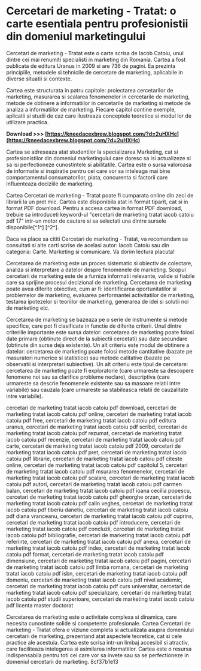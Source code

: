 # Cercetari de marketing - Tratat: o carte esentiala pentru profesionistii din domeniul marketingului
  
Cercetari de marketing - Tratat este o carte scrisa de Iacob Catoiu, unul dintre cei mai renumiti specialisti in marketing din Romania. Cartea a fost publicata de editura Uranus in 2009 si are 736 de pagini. Ea prezinta principiile, metodele si tehnicile de cercetare de marketing, aplicabile in diverse situatii si contexte.
  
Cartea este structurata in patru capitole: proiectarea cercetarilor de marketing, masurarea si scalarea fenomenelor in cercetarile de marketing, metode de obtinere a informatiilor in cercetarile de marketing si metode de analiza a informatiilor de marketing. Fiecare capitol contine exemple, aplicatii si studii de caz care ilustreaza conceptele teoretice si modul lor de utilizare practica.
 
**Download >>> [https://kneedacexbrew.blogspot.com/?d=2uHXHc](https://kneedacexbrew.blogspot.com/?d=2uHXHc)**


  
Cartea se adreseaza atat studentilor la specializarea Marketing, cat si profesionistilor din domeniul marketingului care doresc sa isi actualizeze si sa isi perfectioneze cunostintele si abilitatile. Cartea este o sursa valoroasa de informatie si inspiratie pentru cei care vor sa inteleaga mai bine comportamentul consumatorilor, piata, concurenta si factorii care influenteaza deciziile de marketing.
  
Cartea Cercetari de marketing - Tratat poate fi cumparata online din zeci de librarii la un pret mic. Cartea este disponibila atat in format tiparit, cat si in format PDF download. Pentru a accesa cartea in format PDF download, trebuie sa introduceti keyword-ul "cercetari de marketing tratat iacob catoiu pdf 17" intr-un motor de cautare si sa selectati una dintre sursele disponibile[^1^] [^2^].
  
Daca va place sa cititi Cercetari de marketing - Tratat, va recomandam sa consultati si alte carti scrise de acelasi autor: Iacob Catoiu sau din categoria: Carte. Marketing si comunicare. Va dorim lectura placuta!
  
Cercetarea de marketing este un proces sistematic si obiectiv de colectare, analiza si interpretare a datelor despre fenomenele de marketing. Scopul cercetarii de marketing este de a furniza informatii relevante, valide si fiabile care sa sprijine procesul decizional de marketing. Cercetarea de marketing poate avea diferite obiective, cum ar fi: identificarea oportunitatilor si problemelor de marketing, evaluarea performantei activitatilor de marketing, testarea ipotezelor si teoriilor de marketing, generarea de idei si solutii noi de marketing etc.
  
Cercetarea de marketing se bazeaza pe o serie de instrumente si metode specifice, care pot fi clasificate in functie de diferite criterii. Unul dintre criteriile importante este sursa datelor: cercetarea de marketing poate folosi date primare (obtinute direct de la subiectii cercetati) sau date secundare (obtinute din surse deja existente). Un alt criteriu este modul de obtinere a datelor: cercetarea de marketing poate folosi metode cantitative (bazate pe masuratori numerice si statistice) sau metode calitative (bazate pe observatii si interpretari subiective). Un alt criteriu este tipul de cercetare: cercetarea de marketing poate fi exploratorie (care urmareste sa descopere fenomene noi sau sa clarifice probleme neclare), descriptiva (care urmareste sa descrie fenomenele existente sau sa masoare relatii intre variabile) sau cauzala (care urmareste sa stabileasca relatii de cauzalitate intre variabile).
 
cercetari de marketing tratat iacob catoiu pdf download,  cercetari de marketing tratat iacob catoiu pdf online,  cercetari de marketing tratat iacob catoiu pdf free,  cercetari de marketing tratat iacob catoiu pdf editura uranus,  cercetari de marketing tratat iacob catoiu pdf scribd,  cercetari de marketing tratat iacob catoiu pdf rezumat,  cercetari de marketing tratat iacob catoiu pdf recenzie,  cercetari de marketing tratat iacob catoiu pdf carte,  cercetari de marketing tratat iacob catoiu pdf 2009,  cercetari de marketing tratat iacob catoiu pdf pret,  cercetari de marketing tratat iacob catoiu pdf librarie,  cercetari de marketing tratat iacob catoiu pdf citeste online,  cercetari de marketing tratat iacob catoiu pdf capitolul 5,  cercetari de marketing tratat iacob catoiu pdf msurarea fenomenelor,  cercetari de marketing tratat iacob catoiu pdf scalare,  cercetari de marketing tratat iacob catoiu pdf autori,  cercetari de marketing tratat iacob catoiu pdf carmen balan,  cercetari de marketing tratat iacob catoiu pdf ioana cecilia popescu,  cercetari de marketing tratat iacob catoiu pdf gheorghe orzan,  cercetari de marketing tratat iacob catoiu pdf calin veghes,  cercetari de marketing tratat iacob catoiu pdf tiberiu danetiu,  cercetari de marketing tratat iacob catoiu pdf diana vranceanu,  cercetari de marketing tratat iacob catoiu pdf cuprins,  cercetari de marketing tratat iacob catoiu pdf introducere,  cercetari de marketing tratat iacob catoiu pdf concluzii,  cercetari de marketing tratat iacob catoiu pdf bibliografie,  cercetari de marketing tratat iacob catoiu pdf referinte,  cercetari de marketing tratat iacob catoiu pdf anexa,  cercetari de marketing tratat iacob catoiu pdf index,  cercetari de marketing tratat iacob catoiu pdf format,  cercetari de marketing tratat iacob catoiu pdf dimensiune,  cercetari de marketing tratat iacob catoiu pdf pagini,  cercetari de marketing tratat iacob catoiu pdf limba romana,  cercetari de marketing tratat iacob catoiu pdf isbn,  cercetari de marketing tratat iacob catoiu pdf domeniu,  cercetari de marketing tratat iacob catoiu pdf nivel academic,  cercetari de marketing tratat iacob catoiu pdf curs universitar,  cercetari de marketing tratat iacob catoiu pdf specializare,  cercetari de marketing tratat iacob catoiu pdf studii superioare,  cercetari de marketing tratat iacob catoiu pdf licenta master doctorat
  
Cercetarea de marketing este o activitate complexa si dinamica, care necesita cunostinte solide si competente profesionale. Cartea Cercetari de marketing - Tratat ofera o viziune completa si actualizata asupra domeniului cercetarii de marketing, prezentand atat aspectele teoretice, cat si cele practice ale acestuia. Cartea este scrisa intr-un limbaj accesibil si atractiv, care faciliteaza intelegerea si asimilarea informatiilor. Cartea este o resursa indispensabila pentru toti cei care vor sa invete sau sa se perfectioneze in domeniul cercetarii de marketing.
 8cf37b1e13
 
